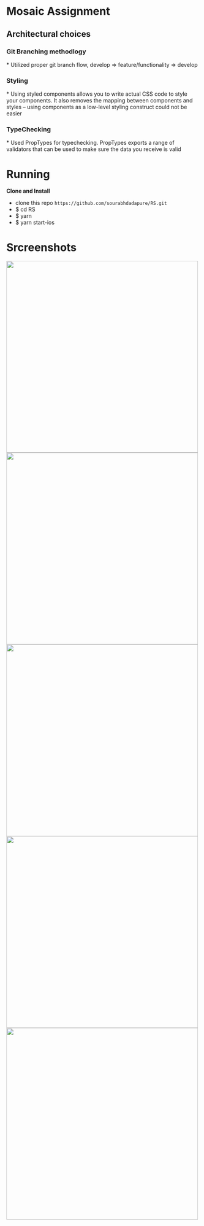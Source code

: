 # Mosaic Assignment


<H2> Architectural choices </H2>
<H3>Git Branching methodlogy</H3>
* Utilized proper git branch flow, develop => feature/functionality => develop
<H3>Styling</H3>
* Using styled components allows you to write actual CSS code to style your components. It also removes the mapping between components and styles – using components as a low-level styling construct could not be easier
<H3>TypeChecking</H3>
* Used PropTypes for typechecking. PropTypes exports a range of validators that can be used to make sure the data you receive is valid

<H1> Running </H1>
<b> Clone and Install </b>

* clone this repo `https://github.com/sourabhdadapure/RS.git`
* $ cd RS
* $ yarn
* $ yarn start-ios



<H1>Srcreenshots</H1>

<img src="screenShots/1.png" width=500/>

<img src="screenShots/2.png" width=500/>

<img src="screenShots/3.png" width=500/>

<img src="screenShots/4.png" width=500/>

<img src="screenShots/5.png" width=500/>
